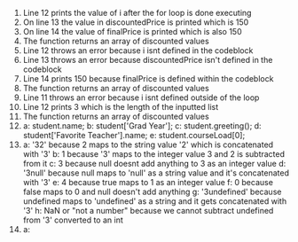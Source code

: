 1. Line 12 prints the value of i after the for loop is done executing
2. On line 13 the value in discountedPrice is printed which is 150
3. On line 14 the value of finalPrice is printed which is also 150
4. The function returns an array of discounted values
5. Line 12 throws an error because i isnt defined in the codeblock
6. Line 13 throws an error because discountedPrice isn't defined in the codeblock
7. Line 14 prints 150 because finalPrice is defined within the codeblock
8. The function returns an array of discounted values
9. Line 11 throws an error because i isnt defined outside of the loop
10. Line 12 prints 3 which is the length of the inputted list
11. The function returns an array of discounted values
12. a: student.name;
    b: student['Grad Year'];
    c: student.greeting();
    d: student['Favorite Teacher'].name;
    e: student.courseLoad[0]; 
13. a: '32' because 2 maps to the string value '2' which is concatenated with '3'
    b: 1 because '3' maps to the integer value 3 and 2 is subtracted from it
    c: 3 because null doesnt add anything to 3 as an integer value
    d: '3null' because null maps to 'null' as a string value and it's concatenated with '3'
    e: 4 because true maps to 1 as an integer value
    f: 0 because false maps to 0 and null doesn't add anything
    g: '3undefined' because undefined maps to 'undefined' as a string and it gets concatenated with '3'
    h: NaN or "not a number" because we cannot subtract undefined from '3' converted to an int
14. a: 
